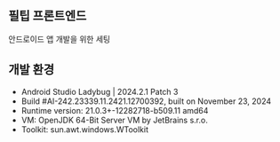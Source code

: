 ## 필팁 프론트엔드
안드로이드 앱 개발을 위한 세팅

## 개발 환경
- Android Studio Ladybug | 2024.2.1 Patch 3
- Build #AI-242.23339.11.2421.12700392, built on November 23, 2024
- Runtime version: 21.0.3+-12282718-b509.11 amd64
- VM: OpenJDK 64-Bit Server VM by JetBrains s.r.o.
- Toolkit: sun.awt.windows.WToolkit
